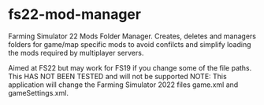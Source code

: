 # fs22-mod-manager
Farming Simulator 22 Mods Folder Manager.
Creates, deletes and managers folders for game/map specific mods to avoid confilcts and simplify loading the mods required by multiplayer servers.

Aimed at FS22 but may work for FS19 if you change some of the file paths. This HAS NOT BEEN TESTED and will not be supported
NOTE: This application will change the Farming Simulator 2022 files game.xml and gameSettings.xml.

